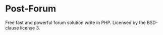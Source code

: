 Post-Forum
==========

Free fast and powerful forum solution write in PHP. Licensed by the BSD-clause license 3. 
